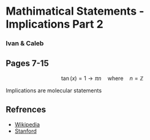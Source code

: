 # Mathimatical Statements - Implications Part 2
### Ivan & Caleb
Pages 7-15
---

$$\tan(x)=1 \rightarrow \pi n \quad \textrm{where} \quad n = \mathbb{Z} $$

Implications are molecular statements

## Refrences
 - [Wikipedia](https://en.wikipedia.org/wiki/Logical_implication)
 - [Stanford](https://plato.stanford.edu/entries/logic-connexive/)
